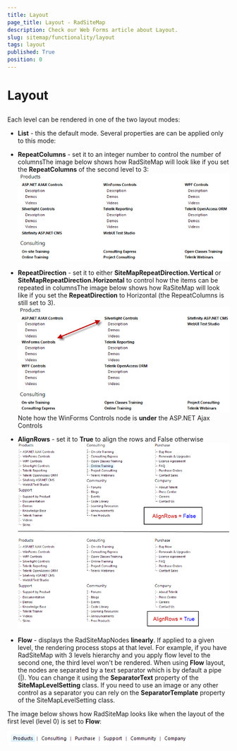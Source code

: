 ```yaml
---
title: Layout
page_title: Layout - RadSiteMap
description: Check our Web Forms article about Layout.
slug: sitemap/functionality/layout
tags: layout
published: True
position: 0
---
```


# Layout



## 

Each level can be rendered in one of the two layout modes:

* **List** - this the default mode. Several properties are can be applied only to this mode:

* **RepeatColumns** - set it to an integer number to control the number of columnsThe image below shows how RadSiteMap will look like if you set the **RepeatColumns** of the second level to 3:![RadSiteMap RepeatColumns](images/sitemap_repeatcolumns.png)

* **RepeatDirection** - set it to either **SiteMapRepeatDirection.Vertical** or **SiteMapRepeatDirection.Horizontal** to control how the items can be repeated in columnsThe image below shows how RaSiteMap will look like if you set the **RepeatDirection** to Horizontal (the RepeatColumns is still set to 3).![RadSiteMap RepeatDirection](images/sitemap_repeaddirection.png)Note how the WinForms Controls node is **under** the ASP.NET Ajax Controls

* **AlignRows** - set it to **True** to align the rows and False otherwise![RadSiteMap AlignRows](images/sitemap_alignrows.png)

* **Flow** - displays the RadSiteMapNodes **linearly**. If applied to a given level, the rendering process stops at that level. For example, if you have RadSiteMap with 3 levels hierarchy and you apply flow level to the second one, the third level won't be rendered. When using **Flow** layout, the nodes are separated by a text separator which is by default a pipe (|). You can change it using the **SeparatorText** property of the **SiteMapLevelSetting** class. If you need to use an image or any other control as a separator you can rely on the **SeparatorTemplate** property of the SiteMapLevelSetting class.

The image below shows how RadSiteMap looks like when the layout of the first level (level 0) is set to **Flow**:

![RadSiteMap Flow Layout](images/sitemap_flowlayout.png)


